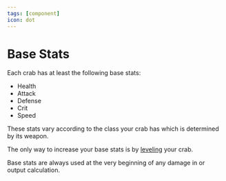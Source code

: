 ```yaml
---
tags: [component]
icon: dot
---
```

# Base Stats

Each crab has at least the following base stats:

- Health
- Attack
- Defense
- Crit
- Speed

These stats vary according to the class your crab has which is determined by its weapon.

The only way to increase your base stats is by [leveling](leveling.md) your crab.

Base stats are always used at the very beginning of any damage in or output calculation.

